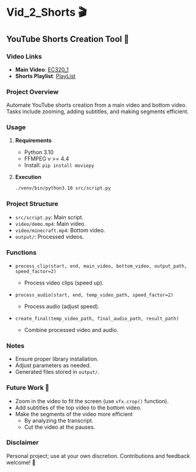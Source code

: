 # Vid_2_Shorts 🎬

## YouTube Shorts Creation Tool 🚀

### Video Links
- **Main Video**: [EC320_1](https://youtu.be/e23KCzvKimc?si=vrE9dfJf6nVLGOoQ)
- **Shorts Playlist**: [PlayList](https://youtube.com/playlist?list=PL7-tvQtb_MvspdsrSFY5ncczeqM91gLYZ&si=TaAghDHn6KaX54oG)

### Project Overview
Automate YouTube shorts creation from a main video and bottom video. Tasks include zooming, adding subtitles, and making segments efficient.

### Usage

1. **Requirements**
   - Python 3.10
   - FFMPEG v >= 4.4
   - Install: `pip install moviepy`

2. **Execution**
   ```bash
   ./venv/bin/python3.10 src/script.py
   ```

### Project Structure

- `src/script.py`: Main script.
- `video/demo.mp4`: Main video.
- `video/minecraft.mp4`: Bottom video.
- `output/`: Processed videos.

### Functions

- `process_clip(start, end, main_video, bottom_video, output_path, speed_factor=2)`
  - Process video clips (speed up).

- `process_audio(start, end, temp_video_path, speed_factor=2)`
  - Process audio (adjust speed).

- `create_final(temp_video_path, final_audio_path, result_path)`
  - Combine processed video and audio.

### Notes
- Ensure proper library installation.
- Adjust parameters as needed.
- Generated files stored in `output/`.

### Future Work 🚧
- Zoom in the video to fit the screen (use `vfx.crop()` function).
- Add subtitles of the top video to the bottom video.
- Make the segments of the video more efficient
  - By analyzing the transcript.
  - Cut the video at the pauses.

### Disclaimer
Personal project; use at your own discretion. Contributions and feedback welcome! 👏